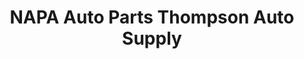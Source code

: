 ---
title: "NAPA Auto Parts Thompson Auto Supply"
url: /enterprise/napa-auto-parts-thompson-auto-supply/
shop: car parts
---